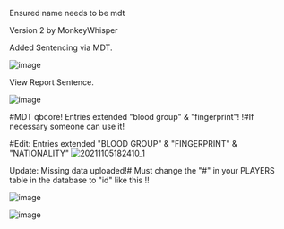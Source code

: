 Ensured name needs to be mdt

Version 2 by MonkeyWhisper

Added Sentencing via MDT.

![image](https://user-images.githubusercontent.com/82112471/140657189-8d96a208-41e3-4300-a71e-5acc9431bd8c.png)

View Report Sentence. 

![image](https://user-images.githubusercontent.com/82112471/140657194-077bf072-33df-42ec-b93c-1eeb168a8045.png)

#MDT qbcore! Entries extended "blood group" & "fingerprint"!
!#If necessary someone can use it!

#Edit:  Entries extended "BLOOD GROUP" & "FINGERPRINT" & "NATIONALITY" 
![20211105182410_1](https://user-images.githubusercontent.com/35634379/140554454-eea23f2e-e7b2-4bcb-9443-a444eb55bb18.jpg)

Update: Missing data uploaded!# Must change the "#" in your PLAYERS table in the database to "id" like this !!

![image](https://user-images.githubusercontent.com/57848836/124848636-e06d9880-df62-11eb-88aa-c0e211b039e3.png)

![image](https://user-images.githubusercontent.com/57848836/133552468-22a54f28-98ca-4eaf-b3a8-79f13d8b3d35.png)
